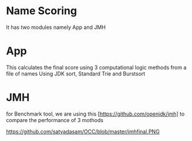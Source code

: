 # Name Scoring 
It has two modules
namely App and JMH

# App
This calculates the final score using 3 computational logic methods from a file of names
Using JDK sort, Standard Trie and Burstsort

# JMH
for Benchmark tool, we are using this [https://github.com/openjdk/jmh]
to compare the performance of 3 mothods

https://github.com/satyadasam/OCC/blob/master/jmhfinal.PNG
